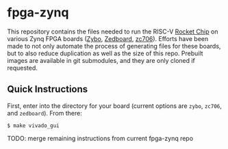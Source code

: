 fpga-zynq
=========

This repository contains the files needed to run the RISC-V [Rocket Chip](https://github.com/ucb-bar/rocket-chip) on 
various Zynq FPGA boards ([Zybo](http://www.digilentinc.com/Products/Detail.cfm?NavPath=2,400,1198&Prod=ZYBO), [Zedboard](http://zedboard.org/product/zedboard), [zc706](http://www.xilinx.com/products/boards-and-kits/EK-Z7-ZC706-G.htm)). Efforts have been made to not only automate the process of generating files for these boards, but to also reduce duplication as well as the size of this repo. Prebuilt images are available in git submodules, and they are only cloned if requested.



Quick Instructions
--------------

First, enter into the directory for your board (current options are `zybo`, 
`zc706`, and `zedboard`). From there:

    $ make vivado_gui


TODO: merge remaining instructions from current fpga-zynq repo
